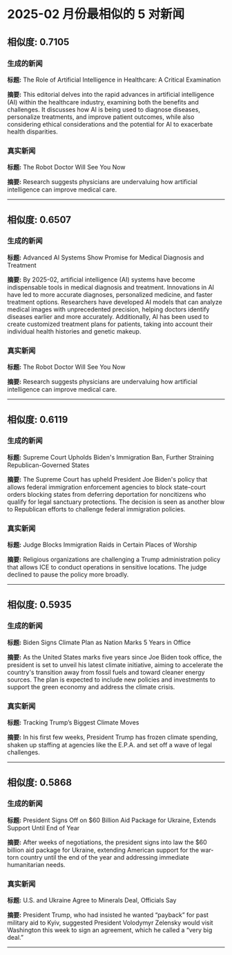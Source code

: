 # 2025-02 月份最相似的 5 对新闻

## 相似度: 0.7105

### 生成的新闻
**标题:** The Role of Artificial Intelligence in Healthcare: A Critical Examination

**摘要:** This editorial delves into the rapid advances in artificial intelligence (AI) within the healthcare industry, examining both the benefits and challenges. It discusses how AI is being used to diagnose diseases, personalize treatments, and improve patient outcomes, while also considering ethical considerations and the potential for AI to exacerbate health disparities.

### 真实新闻
**标题:** The Robot Doctor Will See You Now

**摘要:** Research suggests physicians are undervaluing how artificial intelligence can improve medical care.

---

## 相似度: 0.6507

### 生成的新闻
**标题:** Advanced AI Systems Show Promise for Medical Diagnosis and Treatment

**摘要:** By 2025-02, artificial intelligence (AI) systems have become indispensable tools in medical diagnosis and treatment. Innovations in AI have led to more accurate diagnoses, personalized medicine, and faster treatment options. Researchers have developed AI models that can analyze medical images with unprecedented precision, helping doctors identify diseases earlier and more accurately. Additionally, AI has been used to create customized treatment plans for patients, taking into account their individual health histories and genetic makeup.

### 真实新闻
**标题:** The Robot Doctor Will See You Now

**摘要:** Research suggests physicians are undervaluing how artificial intelligence can improve medical care.

---

## 相似度: 0.6119

### 生成的新闻
**标题:** Supreme Court Upholds Biden's Immigration Ban, Further Straining Republican-Governed States

**摘要:** The Supreme Court has upheld President Joe Biden's policy that allows federal immigration enforcement agencies to block state-court orders blocking states from deferring deportation for noncitizens who qualify for legal sanctuary protections. The decision is seen as another blow to Republican efforts to challenge federal immigration policies.

### 真实新闻
**标题:** Judge Blocks Immigration Raids in Certain Places of Worship

**摘要:** Religious organizations are challenging a Trump administration policy that allows ICE to conduct operations in sensitive locations. The judge declined to pause the policy more broadly.

---

## 相似度: 0.5935

### 生成的新闻
**标题:** Biden Signs Climate Plan as Nation Marks 5 Years in Office

**摘要:** As the United States marks five years since Joe Biden took office, the president is set to unveil his latest climate initiative, aiming to accelerate the country's transition away from fossil fuels and toward cleaner energy sources. The plan is expected to include new policies and investments to support the green economy and address the climate crisis.

### 真实新闻
**标题:** Tracking Trump’s Biggest Climate Moves

**摘要:** In his first few weeks, President Trump has frozen climate spending, shaken up staffing at agencies like the E.P.A. and set off a wave of legal challenges.

---

## 相似度: 0.5868

### 生成的新闻
**标题:** President Signs Off on $60 Billion Aid Package for Ukraine, Extends Support Until End of Year

**摘要:** After weeks of negotiations, the president signs into law the $60 billion aid package for Ukraine, extending American support for the war-torn country until the end of the year and addressing immediate humanitarian needs.

### 真实新闻
**标题:** U.S. and Ukraine Agree to Minerals Deal, Officials Say

**摘要:** President Trump, who had insisted he wanted “payback” for past military aid to Kyiv, suggested President Volodymyr Zelensky would visit Washington this week to sign an agreement, which he called a “very big deal.”

---

